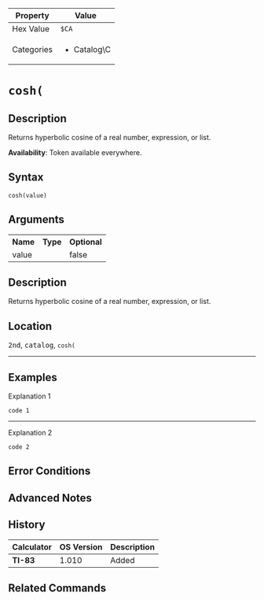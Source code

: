 | Property      | Value |
|---------------|-------|
| Hex Value     | `$CA`|
| Categories    | <ul><li>Catalog\C</li></ul> |

# `cosh(`

## Description
Returns hyperbolic cosine of a real number, expression, or list.


<b>Availability</b>: Token available everywhere.

## Syntax
`cosh(value)`

## Arguments
<table>
<tr><th>Name</th><th>Type</th><th>Optional</th></tr>

<tr><td>value</td><td></td><td>false</td></tr>

</table>

## Description
Returns hyperbolic cosine of a real number, expression, or list.

## Location
<kbd>2nd</kbd>, <kbd>catalog</kbd>, `cosh(`
<hr>

## Examples

Explanation 1
```ti-basic
code 1
```
---
Explanation 2
```ti-basic
code 2
```

## Error Conditions


## Advanced Notes


## History
| Calculator | OS Version | Description |
|------------|------------|-------------|
| <b>TI-83</b> | 1.010 | Added

## Related Commands

    